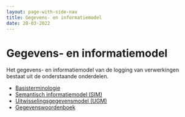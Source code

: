 ```yaml
---
layout: page-with-side-nav
title: Gegevens- en informatiemodel
date: 28-03-2022
---
```


# Gegevens- en informatiemodel

Het gegevens- en informatiemodel van de logging van verwerkingen bestaat uit de onderstaande onderdelen.

- [Basisterminologie](./basisterminologie.md)
- [Semantisch informatiemodel (SIM)](./semantisch_informatiemodel.md)
- [Uitwisselingsgegevensmodel (UGM)](./uitwisselingsgegevensmodel.md)
- [Gegevenswoordenboek](../gegevenswoordenboek.md)
